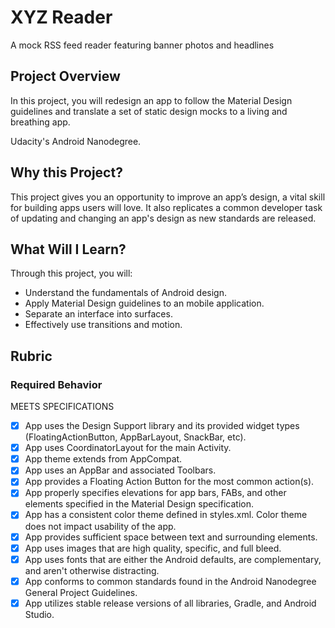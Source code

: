 # XYZ Reader

A mock RSS feed reader featuring banner photos and headlines

## Project Overview

In this project, you will redesign an app to follow the Material Design guidelines and translate a set of static design mocks to a living and breathing app.

Udacity's Android Nanodegree.

## Why this Project?

This project gives you an opportunity to improve an app’s design, a vital skill for building apps users will love. It also replicates a common developer task of updating and changing an app's design as new standards are released.

## What Will I Learn?

Through this project, you will:

- Understand the fundamentals of Android design.
- Apply Material Design guidelines to an mobile application.
- Separate an interface into surfaces.
- Effectively use transitions and motion.

## Rubric

### Required Behavior

MEETS SPECIFICATIONS

- [x] App uses the Design Support library and its provided widget types (FloatingActionButton, AppBarLayout, SnackBar, etc).
- [x] App uses CoordinatorLayout for the main Activity.
- [x] App theme extends from AppCompat.
- [x] App uses an AppBar and associated Toolbars.
- [x] App provides a Floating Action Button for the most common action(s).
- [x] App properly specifies elevations for app bars, FABs, and other elements specified in the Material Design specification.
- [x] App has a consistent color theme defined in styles.xml. Color theme does not impact usability of the app.
- [x] App provides sufficient space between text and surrounding elements.
- [x] App uses images that are high quality, specific, and full bleed.
- [x] App uses fonts that are either the Android defaults, are complementary, and aren't otherwise distracting.
- [x] App conforms to common standards found in the Android Nanodegree General Project Guidelines.
- [x] App utilizes stable release versions of all libraries, Gradle, and Android Studio.

